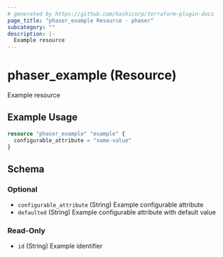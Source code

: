 ```yaml
---
# generated by https://github.com/hashicorp/terraform-plugin-docs
page_title: "phaser_example Resource - phaser"
subcategory: ""
description: |-
  Example resource
---
```


# phaser_example (Resource)

Example resource

## Example Usage

```terraform
resource "phaser_example" "example" {
  configurable_attribute = "some-value"
}
```

<!-- schema generated by tfplugindocs -->
## Schema

### Optional

- `configurable_attribute` (String) Example configurable attribute
- `defaulted` (String) Example configurable attribute with default value

### Read-Only

- `id` (String) Example identifier
